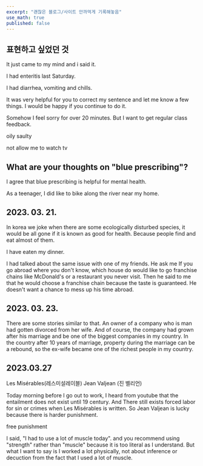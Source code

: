 ```yaml
---
excerpt: "괜찮은 블로그/사이트 안까먹게 기록해놓음"
use_math: true
published: false
---
```


## 표현하고 싶었던 것

It just came to my mind and i said it.

I had enteritis last Saturday.

I had diarrhea, vomiting and chills.

It was very helpful for you to correct my sentence and let me know a few things. I would be happy if you continue to do it.

Somehow I feel sorry for over 20 minutes. But I want to get regular class feedback.

oily saulty

not allow me to watch tv

## What are your thoughts on "blue prescribing"?

I agree that blue prescribing is helpful for mental health. 

As a teenager, I did like to bike along the river near my home.


## 2023. 03. 21.

In korea we joke when there are some ecologically disturbed species, 
it would be all gone if it is known as good for health. Because people find and eat almost of them.

I have eaten my dinner.

I had talked about the same issue with one of my friends. 
He ask me If you go abroad where you don't know, which house do would like to go
 franchise chains like McDonald's or a restaurant you never visit. 
Then he said to me that he would choose a franchise chain because the taste is guaranteed. He doesn't want a chance to mess up his time abroad.

## 2023. 03. 23.

There are some stories similar to that. 
An owner of a company who is man had gotten divorced from her wife.
And of course, the company had grown after his marriage and be one of the biggest companies in my country.
In the country after 10 years of marriage, property during the marriage can be a rebound, so the ex-wife became one of the richest people in my country.


## 2023.03.27

Les Misérables(레스미설레이블)
Jean Valjean (진 벨리언)

Today morning before I go out to work,
I heard from youtube that the entailment does not exist until 19 century. 
And There still exists forced labor for sin or crimes when  Les Misérables is written. So Jean Valjean is lucky because there is harder punishment.

free punishment

I said, "I had to use a lot of muscle today".
and you recommend using "strength" rather than "muscle" because it is too literal as I understand.
But what I want to say is I worked a lot physically, not about inference or decuction from the fact that I used a lot of muscle.
